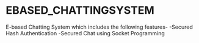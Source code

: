 # EBASED_CHATTINGSYSTEM
E-based Chatting System  which includes the following features-
-Secured Hash Authentication
-Secured Chat using Socket Programming
